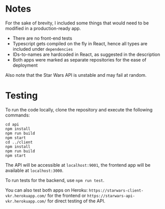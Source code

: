 # Notes

For the sake of brevity, I included some things that would need to be modified in a production-ready app.

- There are no front-end tests
- Typescript gets compiled on the fly in React, hence all types are included under `dependencies`
- IDs-to-names are hardcoded in React, as suggested in the description
- Both apps were marked as separate repositories for the ease of deployment

Also note that the Star Wars API is unstable and may fail at random.

# Testing

To run the code locally, clone the repository and execute the following commands:
```
cd api
npm install
npm run build
npm start
cd ../client
npm install
npm run build
npm start
```

The API will be accessible at `localhost:9001`, the frontend app will be available at `localhost:3000`.

To run tests for the backend, use `npm run test`.

You can also test both apps on Heroku: `https://starwars-client-vkr.herokuapp.com/` for the frontend or `https://starwars-api-vkr.herokuapp.com/` for direct testing of the API.
